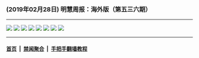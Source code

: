 ### (2019年02月28日) 明慧周报：海外版（第五三六期） 

---

<img src="http://qikan.minghui.org/mhqkpage/qikanimage/2019/02/27/hwzb536-online1.jpg"/> 

<img src="http://qikan.minghui.org/mhqkpage/qikanimage/2019/02/27/hwzb536-online2.jpg"/> 

<img src="http://qikan.minghui.org/mhqkpage/qikanimage/2019/02/27/hwzb536-online3.jpg"/> 

<img src="http://qikan.minghui.org/mhqkpage/qikanimage/2019/02/27/hwzb536-online4.jpg"/> 

<img src="http://qikan.minghui.org/mhqkpage/qikanimage/2019/02/27/hwzb536-online5.jpg"/> 

<img src="http://qikan.minghui.org/mhqkpage/qikanimage/2019/02/27/hwzb536-online6.jpg"/> 

<img src="http://qikan.minghui.org/mhqkpage/qikanimage/2019/02/27/hwzb536-online7.jpg"/> 

<img src="http://qikan.minghui.org/mhqkpage/qikanimage/2019/02/27/hwzb536-online8.jpg"/> 



---

#### [首页](../../../..) &nbsp;|&nbsp; [禁闻聚合](https://github.com/gfw-breaker/banned-news) &nbsp;|&nbsp; [手把手翻墙教程](https://github.com/gfw-breaker/guides) 